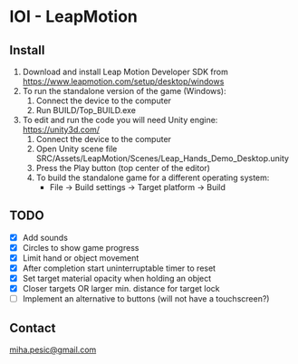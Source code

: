 # IOI - LeapMotion

## **Install**
1. Download and install Leap Motion Developer SDK from https://www.leapmotion.com/setup/desktop/windows
2. To run the standalone version of the game (Windows):
    1. Connect the device to the computer
    2. Run BUILD/Top_BUILD.exe
3. To edit and run the code you will need Unity engine: https://unity3d.com/
    1. Connect the device to the computer
    2. Open Unity scene file SRC/Assets/LeapMotion/Scenes/Leap_Hands_Demo_Desktop.unity
    3. Press the Play button (top center of the editor)
    4. To build the standalone game for a different operating system:
        * File -> Build settings -> Target platform -> Build
        
## TODO
- [x] Add sounds
- [x] Circles to show game progress 
- [x] Limit hand or object movement
- [x] After completion start uninterruptable timer to reset
- [x] Set target material opacity when holding an object
- [x] Closer targets OR  larger min. distance for target lock 
- [ ] Implement an alternative to buttons (will not have a touchscreen?)

## Contact
miha.pesic@gmail.com
